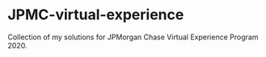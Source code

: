# JPMC-virtual-experience
Collection of my solutions for JPMorgan Chase Virtual Experience Program 2020.
